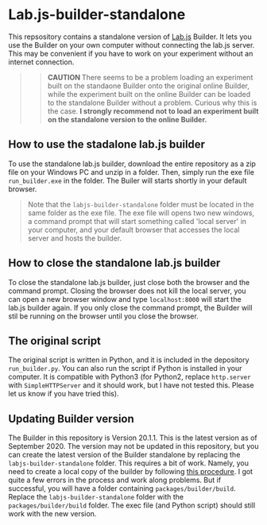 # Lab.js-builder-standalone

This repsository contains a standalone version of [Lab.js](https://lab.js.org/) Builder. It lets you use the Builder on your own computer without connecting the lab.js server. This may be convenient if you have to work on your experiment without an internet connection. 

>> <strong> CAUTION </strong> There seems to be a problem loading an experiment built on the standaone Builder onto the original online Builder, while the experiment built on the online Builder can be loaded to the standalone Builder without a problem. Curious why this is the case. <strong> I strongly recommend not to load an experiment built on the standalone version to the online Builder. </strong>


## How to use the stadalone lab.js builder
To use the standalone lab.js builder, download the entire repository as a zip file on your Windows PC and unzip in a folder. Then, simply run the exe file `run_builder.exe` in the folder. The Builer will starts shortly in your default browser. 

>Note that the `labjs-builder-standalone` folder must be located in the same folder as the exe file. The exe file will opens two new windows, a command prompt that will start something called 'local server' in your computer, and your default browser that accesses the local server and hosts the builder.

## How to close the standalone lab.js builder
To close the standalone lab.js builder, just close both the browser and the command prompt. Closing the browser does not kill the local server, you can open a new browser window and type `localhost:8000` will  start the lab.js builder again. If you only close the command prompt, the Builder will stil be running on the browser until you close the browser.

## The original script
The original script is written in Python, and it is included in the depository `run_builder.py`. You can also run the script if Python is installed in your computer. It is compatible with Python3 (for Python2, replace `http.server` with `SimpleHTTPServer` and it should work, but I have not tested this. Please let us know if you have tried this).

## Updating Builder version
The Builder in this repository is Version 20.1.1. This is the latest version as of September 2020. The version may not be updated in this repository, but you can create the latest version of the Builder standalone by replacing the `labjs-builder-standalone` folder. This requires a bit of work. Namely, you need to create a local copy of the builder by following [this procedure](https://labjs.readthedocs.io/en/latest/meta/contribute/build.html). I got quite a few errors in the process and work along problems. But if successful, you will have a folder containing `packages/builder/build`. Replace the `labjs-builder-standalone` folder with the `packages/builder/build` folder. The exec file (and Python script) should still work with the new version.

